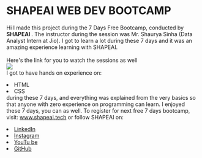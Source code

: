 # SHAPEAI WEB DEV BOOTCAMP 
Hi I made this project during the 7 Days Free Bootcamp, conducted by <b> SHAPEAI </b>. 
The instructor during the session was Mr. Shaurya Sinha (Data Analyst Intern at Jio). 
I got to learn a lot during these 7 days and it was an amazing experience learning with SHAPEAI. 
<br><br>
Here's the link for you to watch the sessions as well<br> 
<a href="https://youtube.com/playlist?list=PL7zl8TDRnbun7K0fECtSMCI2hOCgLBy9a"> <img src="C:\Users\Admin\Downloads\ShapeAI">
</a>
<br>I got to have hands on experience on: <li>HTML <li>CSS <br>during these 7 days, and everything was explained from the very basics so that anyone with zero experience on programming can learn. 
I enjoyed these 7 days, you can as well. 
To register for next free 7 days bootcamp, visit: www.shapeai.tech or follow SHAPEAI on: 
<li>
  <a href= "https://in.linkedin.com/company/shapeai">LinkedIn</a> 
<li>
  <a href= "https://www.instagram.com/shape.ai/?hl=en">Instagram</a> 
<li>
  <a href= "https://www.youtube.com/channel/UCTUvDLTW9meuDXWcbmISPdA">YouTu be</a> 
<li>
  <a href= "https://github.com/shapeai">GitHub</a>
